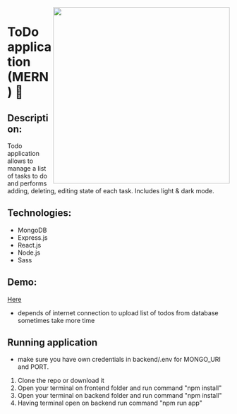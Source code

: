 <img src="https://user-images.githubusercontent.com/102720711/203614271-6b742d2c-22f6-4f67-b3f8-b1ba3354f23e.png" width="400" height="400" align="right" /> 

# ToDo application (MERN) :dart:

## Description: 
Todo application allows to manage a list of tasks to do and performs adding, deleting, editing state of each task. Includes light & dark mode. <br />

## Technologies: 
 - MongoDB 
 - Express.js
 - React.js
 - Node.js
 - Sass 

 ## Demo: 
[Here](https://frontend-kzea.onrender.com) </br>
- depends of internet connection to upload list of todos from database sometimes take more time 

## Running application
- make sure you have own credentials in backend/.env for MONGO_URI and PORT.
1. Clone the repo or download it
2. Open your terminal on frontend folder and run command "npm install"
3. Open your terminal on backend folder and run command "npm install"
4. Having terminal open on backend run command "npm run app"
